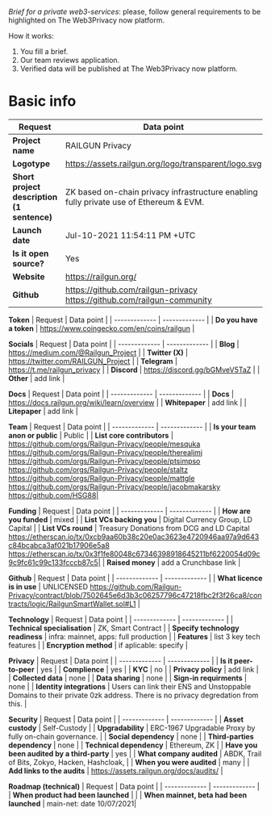 *Brief for a private web3-services*: please, follow general requirements to be highlighted on The Web3Privacy now platform.

How it works:
1. You fill a brief.
2. Our team reviews application.
3. Verified data will be published at The Web3Privacy now platform.

# **Basic info**

| Request  | Data point | 
| ------------- | ------------- |
| **Project name**  | RAILGUN Privacy |
| **Logotype**  | https://assets.railgun.org/logo/transparent/logo.svg |
| **Short project description (1 sentence)** | ZK based on-chain privacy infrastructure enabling fully private use of Ethereum & EVM. |
| **Launch date** | Jul-10-2021 11:54:11 PM +UTC |
| **Is it open source?** | Yes |
| **Website**  | https://railgun.org/ |
| **Github**  | https://github.com/railgun-privacy https://github.com/railgun-community |

**Token**
| Request  | Data point | 
| ------------- | ------------- |
| **Do you have a token** | https://www.coingecko.com/en/coins/railgun |

**Socials**
| Request  | Data point | 
| ------------- | ------------- |
| **Blog** | https://medium.com/@Railgun_Project |
| **Twitter (X)** | https://twitter.com/RAILGUN_Project |
| **Telegram** | https://t.me/railgun_privacy |
| **Discord** | https://discord.gg/bGMveV5TaZ |
| **Other** | add link |

**Docs**
| Request  | Data point | 
| ------------- | ------------- |
| **Docs** | https://docs.railgun.org/wiki/learn/overview |
| **Whitepaper** | add link |
| **Litepaper** | add link |

**Team**
| Request  | Data point | 
| ------------- | ------------- |
| **Is your team anon or public**  | Public | 
| **List core contributors** | https://github.com/orgs/Railgun-Privacy/people/mesquka https://github.com/orgs/Railgun-Privacy/people/therealjmj https://github.com/orgs/Railgun-Privacy/people/ptsimpso https://github.com/orgs/Railgun-Privacy/people/staltz https://github.com/orgs/Railgun-Privacy/people/mattgle https://github.com/orgs/Railgun-Privacy/people/jacobmakarsky https://github.com/HSG88| 

**Funding**
| Request  | Data point | 
| ------------- | ------------- |
| **How are you funded**  | mixed | 
| **List VCs backing you**  | Digital Currency Group, LD Capital |
| **List VCs round**  | Treasury Donations from DCG and LD Capital https://etherscan.io/tx/0xcb9aa60b38c20e0ac3623e4720946aa97a9d643c84bcabca3af021b17906e5a8 https://etherscan.io/tx/0x3f1fe80048c67346398918645211bf6220054d09c9c9fc61c99c133fcccb87c5| 
| **Raised money** | add a Crunchbase link | 

**Github**
| Request  | Data point | 
| ------------- | ------------- |
| **What licence is in use**  | UNLICENSED https://github.com/Railgun-Privacy/contract/blob/7502645e6d3b3c06257796c47218fbc2f3f26ca8/contracts/logic/RailgunSmartWallet.sol#L1 | 

**Technology**
| Request  | Data point | 
| ------------- | ------------- |
| **Technical specialisation**  | ZK, Smart Contract | 
| **Specify technology readiness**  | infra: mainnet, apps: full production | 
| **Features**  | list 3 key tech features | 
| **Encryption method**  | if aplicable: specify | 

**Privacy**
| Request  | Data point | 
| ------------- | ------------- |
| **Is it peer-to-peer**  | yes | 
| **Complience**  | yes |
| **KYC**  | no |
| **Privacy policy** | add link |
| **Collected data**  | none |
| **Data sharing** | none |
| **Sign-in requirments** | none |
| **Identity integrations** | Users can link their ENS and Unstoppable Domains to their private 0zk address. There is no privacy degredation from this. |

**Security**
| Request  | Data point | 
| ------------- | ------------- |
| **Asset custody** | Self-Custody | 
| **Upgradability**  | ERC-1967 Upgradable Proxy by fully on-chain governance. |
| **Social dependency**  | none |
| **Third-parties dependency** | none |
| **Technical dependency** | Ethereum, ZK |
| **Have you been audited by a third-party** | yes |
| **What company audited** | ABDK, Trail of Bits, Zokyo, Hacken, Hashcloak, |
| **When you were audited** | many |
| **Add links to the audits** | https://assets.railgun.org/docs/audits/ |

**Roadmap (technical)**
| Request  | Data point | 
| ------------- | ------------- |
| **When product had been launched** |  | 
| **When mainnet, beta had been launched**  | main-net: date 10/07/2021|
